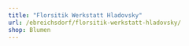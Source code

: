 ```yaml
---
title: "Florsitik Werkstatt Hladovsky"
url: /ebreichsdorf/florsitik-werkstatt-hladovsky/
shop: Blumen
---
```


